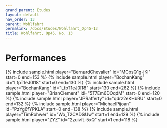 ```yaml
---
grand_parent: Etudes
layout: default
nav_order: 13
parent: Wohlfahrt
permalink: /docs/Etudes/Wohlfahrt_Op45-13
title: Wohlfahrt, Op45, No. 13
---
```

# Performances
<div class="sample-container">
    {% include sample.html player="BernardChevalier" id="MCbsQ1g-jKI" start=0 end=153 %}
    {% include sample.html player="BochanKang" id="LfpT1eJ0I18" start=0 end=130 %}
    {% include sample.html player="BochanKang" id="LfpT1eJ0I18" start=130 end=262 %}
    {% include sample.html player="BrianClement" id="5T7Em6DOqdM" start=0 end=120 %}
    {% include sample.html player="JPRafferty" id="qdrz2eKHbRU" start=0 end=132 %}
    {% include sample.html player="MichaelPijoan" id="PzYg6fYPKLA" start=0 end=138 %}
    {% include sample.html player="TimRohwer" id="Wo_T2CADSUw" start=1 end=129 %}
    {% include sample.html player="ZYZ" id="2zuivft-5xQ" start=1 end=118 %}
</div>